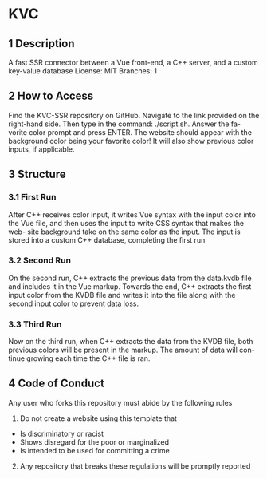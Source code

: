 # KVC

## 1 Description
A fast SSR connector between a Vue front-end, a
C++ server, and a custom key-value database
License: MIT
Branches: 1
## 2 How to Access
Find the KVC-SSR repository on GitHub. Navigate
to the link provided on the right-hand side. Then
type in the command: ./script.sh. Answer the fa-
vorite color prompt and press ENTER. The website
should appear with the background color being your
favorite color! It will also show previous color inputs,
if applicable.
## 3 Structure
### 3.1 First Run
After C++ receives color input, it writes Vue syntax
with the input color into the Vue file, and then uses
the input to write CSS syntax that makes the web-
site background take on the same color as the input.
The input is stored into a custom C++ database,
completing the first run
### 3.2 Second Run
On the second run, C++ extracts the previous data
from the data.kvdb file and includes it in the Vue
markup. Towards the end, C++ extracts the first
input color from the KVDB file and writes it into the
file along with the second input color to prevent data
loss.

### 3.3 Third Run
Now on the third run, when C++ extracts the data
from the KVDB file, both previous colors will be
present in the markup. The amount of data will con-
tinue growing each time the C++ file is ran.

## 4 Code of Conduct
Any user who forks this repository must abide by the
following rules
1. Do not create a website using this template that
- Is discriminatory or racist
- Shows disregard for the poor or marginalized
- Is intended to be used for committing a crime
2. Any repository that breaks these regulations will
be promptly reported


